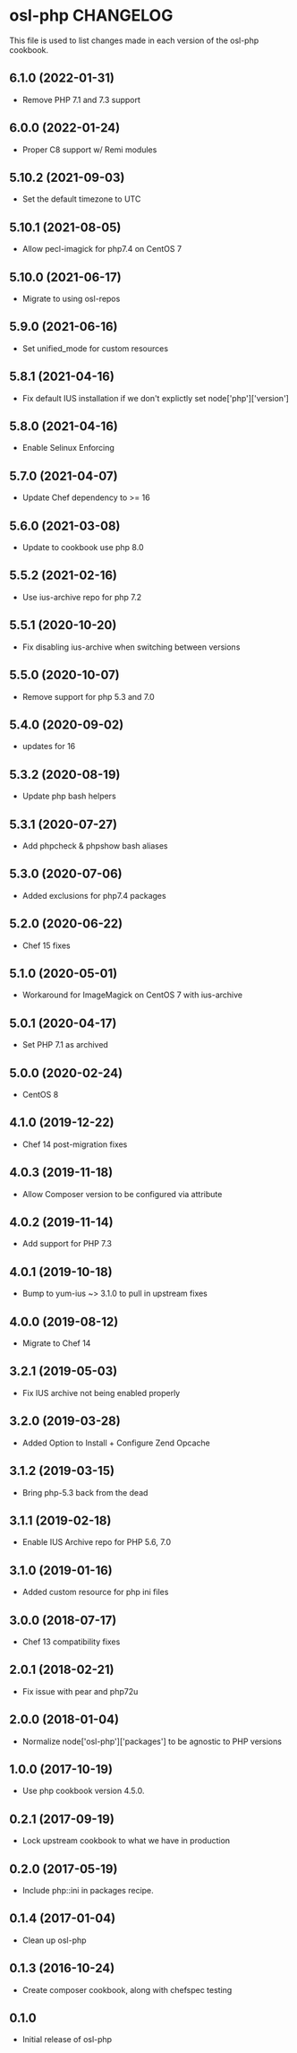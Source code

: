 osl-php CHANGELOG
=================
This file is used to list changes made in each version of the
osl-php cookbook.

6.1.0 (2022-01-31)
------------------
- Remove PHP 7.1 and 7.3 support

6.0.0 (2022-01-24)
------------------
- Proper C8 support w/ Remi modules

5.10.2 (2021-09-03)
-------------------
- Set the default timezone to UTC

5.10.1 (2021-08-05)
-------------------
- Allow pecl-imagick for php7.4 on CentOS 7

5.10.0 (2021-06-17)
-------------------
- Migrate to using osl-repos

5.9.0 (2021-06-16)
------------------
- Set unified_mode for custom resources

5.8.1 (2021-04-16)
------------------
- Fix default IUS installation if we don't explictly set node['php']['version']

5.8.0 (2021-04-16)
------------------
- Enable Selinux Enforcing

5.7.0 (2021-04-07)
------------------
- Update Chef dependency to >= 16

5.6.0 (2021-03-08)
------------------
- Update to cookbook use php 8.0

5.5.2 (2021-02-16)
------------------
- Use ius-archive repo for php 7.2

5.5.1 (2020-10-20)
------------------
- Fix disabling ius-archive when switching between versions

5.5.0 (2020-10-07)
------------------
- Remove support for php 5.3 and 7.0

5.4.0 (2020-09-02)
------------------
- updates for 16

5.3.2 (2020-08-19)
------------------
- Update php bash helpers

5.3.1 (2020-07-27)
------------------
- Add phpcheck & phpshow bash aliases

5.3.0 (2020-07-06)
------------------
- Added exclusions for php7.4 packages

5.2.0 (2020-06-22)
------------------
- Chef 15 fixes

5.1.0 (2020-05-01)
------------------
- Workaround for ImageMagick on CentOS 7 with ius-archive

5.0.1 (2020-04-17)
------------------
- Set PHP 7.1 as archived

5.0.0 (2020-02-24)
------------------
- CentOS 8

4.1.0 (2019-12-22)
------------------
- Chef 14 post-migration fixes

4.0.3 (2019-11-18)
------------------
- Allow Composer version to be configured via attribute

4.0.2 (2019-11-14)
------------------
- Add support for PHP 7.3

4.0.1 (2019-10-18)
------------------
- Bump to yum-ius ~> 3.1.0 to pull in upstream fixes

4.0.0 (2019-08-12)
------------------
- Migrate to Chef 14

3.2.1 (2019-05-03)
------------------
- Fix IUS archive not being enabled properly

3.2.0 (2019-03-28)
------------------
- Added Option to Install + Configure Zend Opcache

3.1.2 (2019-03-15)
------------------
- Bring php-5.3 back from the dead

3.1.1 (2019-02-18)
------------------
- Enable IUS Archive repo for PHP 5.6, 7.0

3.1.0 (2019-01-16)
------------------
- Added custom resource for php ini files

3.0.0 (2018-07-17)
------------------
- Chef 13 compatibility fixes

2.0.1 (2018-02-21)
------------------
- Fix issue with pear and php72u

2.0.0 (2018-01-04)
------------------
- Normalize node['osl-php']['packages'] to be agnostic to PHP versions

1.0.0 (2017-10-19)
------------------
- Use php cookbook version 4.5.0.

0.2.1 (2017-09-19)
------------------
- Lock upstream cookbook to what we have in production

0.2.0 (2017-05-19)
------------------
- Include php::ini in packages recipe.

0.1.4 (2017-01-04)
------------------
- Clean up osl-php

0.1.3 (2016-10-24)
------------------
- Create composer cookbook, along with chefspec testing

0.1.0
-----
- Initial release of osl-php

